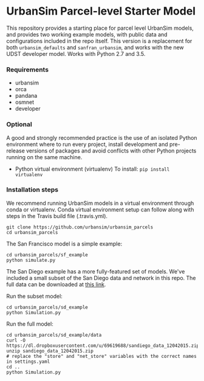# UrbanSim Parcel-level Starter Model
This repository provides a starting place for parcel level UrbanSim models, and provides two working example models, with public data and configurations included in the repo itself. This version is a replacement for both `urbansim_defaults` and `sanfran_urbansim`, and works with the new UDST developer model. Works with Python 2.7 and 3.5.

### Requirements
* urbansim
* orca
* pandana
* osmnet
* developer

### Optional
A good and strongly recommended practice is the use of an isolated Python environment where to
run every project, install development and pre-release versions of packages and avoid
conflicts with other Python projects running on the same machine.

* Python virtual environment (virtualenv)
    To install: `pip install virtualenv`

### Installation steps
We recommend running UrbanSim models in a virtual environment through conda or virtualenv. Conda virtual environment setup can follow along with steps in the Travis build file (.travis.yml).

```
git clone https://github.com/urbansim/urbansim_parcels
cd urbansim_parcels
```

The San Francisco model is a simple example:
```
cd urbansim_parcels/sf_example
python simulate.py
```

The San Diego example has a more fully-featured set of models. We've included a small subset of the San Diego data and network in this repo. The full data can be downloaded at [this link](https://dl.dropboxusercontent.com/u/69619688/sandiego_data_12042015.zip).

Run the subset model:
```
cd urbansim_parcels/sd_example
python Simulation.py
```

Run the full model:
```
cd urbansim_parcels/sd_example/data
curl -O https://dl.dropboxusercontent.com/u/69619688/sandiego_data_12042015.zip
unzip sandiego_data_12042015.zip
# replace the "store" and "net_store" variables with the correct names in settings.yaml
cd ..
python Simulation.py
```
